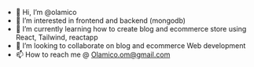 - 👋 Hi, I’m @olamico
- 👀 I’m interested in frontend and backend (mongodb)
- 🌱 I’m currently learning how to create blog and ecommerce store using React, Tailwind, reactapp
- 💞️ I’m looking to collaborate on blog and ecommerce Web development 
- 📫 How to reach me @ Olamico.om@gmail.com 



<!---
olamico/olamico is a ✨ special ✨ repository because its `README.md` (this file) appears on your GitHub profile.
You can click the Preview link to take a look at your changes.
--->
